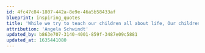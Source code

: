 ```yaml
---
id: 4fc47c84-1807-442a-8e9e-46a5b58433af
blueprint: inspiring_quotes
title: 'While we try to teach our children all about life, Our children teach us what life is all about.'
attribution: 'Angela Schwindt'
updated_by: b863e707-3140-4001-859f-3487e09c5881
updated_at: 1635441080
---
```

